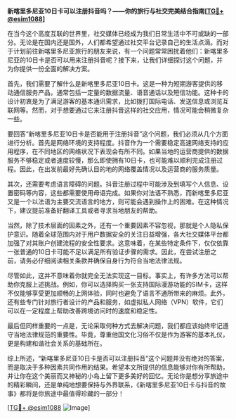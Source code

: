 **新喀里多尼亚10日卡可以注册抖音吗？——你的旅行与社交完美结合指南[[TG💪+ @esim1088](https://t.me/s/esim1088)]**

在当今这个高度互联的世界里，社交媒体已经成为我们日常生活中不可或缺的一部分。无论是在国内还是国外，人们都希望通过社交平台记录自己的生活点滴。而对于计划前往新喀里多尼亚旅行的朋友来说，有一个问题常常困扰着他们：新喀里多尼亚的10日卡是否可以用来注册抖音呢？接下来，让我们详细探讨这个问题，并为你提供一份全面的解决方案。

首先，我们需要了解什么是新喀里多尼亚10日卡。这是一种为短期游客提供的移动通信服务产品，通常包括一定量的数据流量、语音通话以及短信功能。这种卡的设计初衷是为了满足游客的基本通讯需求，比如拨打国际电话、发送信息或浏览互联网等。然而，对于想要通过它来注册抖音这样的社交应用，情况可能会稍微复杂一些。

要回答“新喀里多尼亚10日卡是否能用于注册抖音”这个问题，我们必须从几个方面进行分析。首先是网络环境的支持程度。抖音作为一个需要稳定高速网络支持的应用程序，在不同地区的网络状况下表现会有所不同。如果当地的运营商提供的数据服务不够稳定或者速度较慢，那么即使拥有10日卡，也可能难以顺利完成注册过程。因此，在出发前最好先确认目的地的网络覆盖情况以及运营商的服务质量。

其次，还需要考虑语言障碍的问题。抖音注册过程中可能涉及到填写个人信息、设置密码等内容，这些都需要使用母语完成。如果你对法语不熟悉，而新喀里多尼亚又是一个以法语为主要交流语言的地方，则可能会遇到操作上的困难。在这种情况下，建议提前准备好翻译工具或者寻求当地朋友的帮助。

当然，除了技术层面的因素之外，还有一个重要因素不容忽视，那就是个人隐私保护意识。随着全球范围内对于用户数据安全的关注日益增强，各大社交媒体平台都加强了对其账户创建流程的安全性要求。这意味着，在某些特定条件下，仅仅依靠一张普通的10日卡可能不足以满足所有验证步骤的需求。因此，在尝试注册之前，请务必仔细阅读相关条款并确保自身行为符合当地法律法规。

尽管如此，这并不意味着你就完全无法实现这一目标。事实上，有许多方法可以帮助你克服上述挑战。例如，你可以选择购买一张支持国际漫游功能的SIM卡，这样不仅能够享受更加顺畅的上网体验，同时也避免了语言不通所带来的麻烦。此外，还有些专门针对旅行者设计的产品和服务，如虚拟私人网络（VPN）软件，它们可以在一定程度上帮助改善跨境访问时的速度和稳定性。

最后但同样重要的一点是，无论采取何种方式去解决问题，我们都应该始终牢记遵守当地法律规范的重要性。毕竟，尊重他国文化习俗不仅是作为游客的基本礼仪，更是构建和谐社会关系的基础所在。

综上所述，“新喀里多尼亚10日卡是否可以注册抖音”这个问题并没有绝对的答案，而是取决于多种因素共同作用的结果。希望本文所提供的信息能够对你有所帮助，并让你在这个美丽而又神秘的小岛上留下更多美好的回忆。无论你是想分享旅途中的精彩瞬间，还是单纯地想要保持与外界联系，《新喀里多尼亚10日卡与抖音的故事》都将是你旅途中最值得珍藏的一部分！

[[TG💪+ @esim1088](https://t.me/s/esim1088) ![Image](https://i.postimg.cc/4NQfJmqS/Snipaste-2025-05-13-00-14-12.png)]